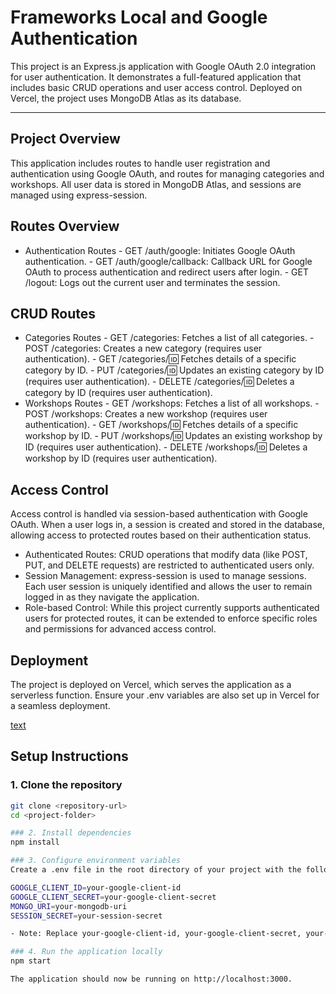 # Frameworks Local and Google Authentication

This project is an Express.js application with Google OAuth 2.0 integration for user authentication. It demonstrates a full-featured application that includes basic CRUD operations and user access control. Deployed on Vercel, the project uses MongoDB Atlas as its database.

---
## Project Overview
This application includes routes to handle user registration and authentication using Google OAuth, and routes for managing categories and workshops. All user data is stored in MongoDB Atlas, and sessions are managed using express-session.

## Routes Overview
- Authentication Routes
        - GET /auth/google: Initiates Google OAuth authentication.
        - GET /auth/google/callback: Callback URL for Google OAuth to process authentication and redirect users after login.
        - GET /logout: Logs out the current user and terminates the session.
## CRUD Routes
- Categories Routes
        - GET /categories: Fetches a list of all categories.
        - POST /categories: Creates a new category (requires user authentication).
        - GET /categories/:id: Fetches details of a specific category by ID.
        - PUT /categories/:id: Updates an existing category by ID (requires user authentication).
        - DELETE /categories/:id: Deletes a category by ID (requires user authentication).
- Workshops Routes
        - GET /workshops: Fetches a list of all workshops.
        - POST /workshops: Creates a new workshop (requires user authentication).
        - GET /workshops/:id: Fetches details of a specific workshop by ID.
        - PUT /workshops/:id: Updates an existing workshop by ID (requires user authentication).
        - DELETE /workshops/:id: Deletes a workshop by ID (requires user authentication).

## Access Control
Access control is handled via session-based authentication with Google OAuth. When a user logs in, a session is created and stored in the database, allowing access to protected routes based on their authentication status.

- Authenticated Routes: CRUD operations that modify data (like POST, PUT, and DELETE requests) are restricted to authenticated users only.
- Session Management: express-session is used to manage sessions. Each user session is uniquely identified and allows the user to remain logged in as they navigate the application.
- Role-based Control: While this project currently supports authenticated users for protected routes, it can be extended to enforce specific roles and permissions for advanced access control.

## Deployment
The project is deployed on Vercel, which serves the application as a serverless function. Ensure your .env variables are also set up in Vercel for a seamless deployment.

[text](https://frameworks-local-authentication.vercel.app/)


## Setup Instructions

### 1. Clone the repository
```bash
git clone <repository-url>
cd <project-folder>

### 2. Install dependencies
npm install

### 3. Configure environment variables
Create a .env file in the root directory of your project with the following variables:

GOOGLE_CLIENT_ID=your-google-client-id
GOOGLE_CLIENT_SECRET=your-google-client-secret
MONGO_URI=your-mongodb-uri
SESSION_SECRET=your-session-secret

- Note: Replace your-google-client-id, your-google-client-secret, your-mongodb-uri, and your-session-secret with actual values for your Google OAuth credentials, MongoDB URI, and a secure session secret.

### 4. Run the application locally
npm start

The application should now be running on http://localhost:3000.
